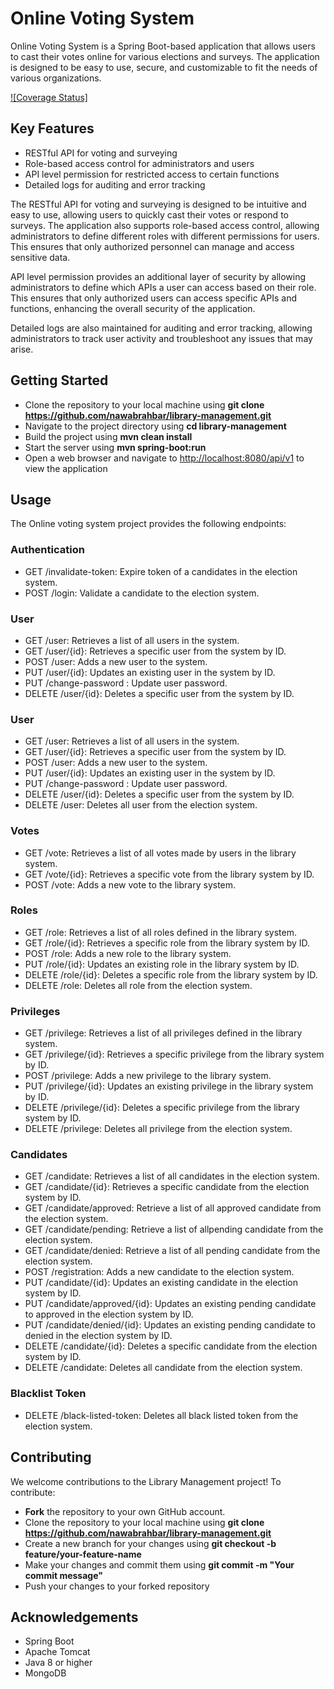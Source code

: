 # Online Voting System

Online Voting System is a Spring Boot-based application that allows users to cast their votes online for various elections and surveys. The application is designed to be easy to use, secure, and customizable to fit the needs of various organizations.

[![Coverage Status]](https://github.com/nawabrahbar/online-voting-system)

## Key Features

- RESTful API for voting and surveying
- Role-based access control for administrators and users
- API level permission for restricted access to certain functions
- Detailed logs for auditing and error tracking

The RESTful API for voting and surveying is designed to be intuitive and easy to use, allowing users to quickly cast their votes or respond to surveys. The application also supports role-based access control, allowing administrators to define different roles with different permissions for users. This ensures that only authorized personnel can manage and access sensitive data.

API level permission provides an additional layer of security by allowing administrators to define which APIs a user can access based on their role. This ensures that only authorized users can access specific APIs and functions, enhancing the overall security of the application.

Detailed logs are also maintained for auditing and error tracking, allowing administrators to track user activity and troubleshoot any issues that may arise.

## Getting Started

- Clone the repository to your local machine using <b>git clone https://github.com/nawabrahbar/library-management.git</b>
- Navigate to the project directory using <b>cd library-management</b>
- Build the project using <b>mvn clean install</b>
- Start the server using <b>mvn spring-boot:run</b>
- Open a web browser and navigate to [http://localhost:8080/api/v1](http://localhost:8080/api/v1) to view the application

## Usage

The Online voting system project provides the following endpoints:

### Authentication
- GET /invalidate-token: Expire token of a candidates in the election system.
- POST /login: Validate a candidate to the election system.

### User
- GET /user: Retrieves a list of all users in the system.
- GET /user/{id}: Retrieves a specific user from the system by ID.
- POST /user: Adds a new user to the system.
- PUT /user/{id}: Updates an existing user in the system by ID.
- PUT /change-password : Update user password.
- DELETE /user/{id}: Deletes a specific user from the system by ID.

### User
- GET /user: Retrieves a list of all users in the system.
- GET /user/{id}: Retrieves a specific user from the system by ID.
- POST /user: Adds a new user to the system.
- PUT /user/{id}: Updates an existing user in the system by ID.
- PUT /change-password : Update user password.
- DELETE /user/{id}: Deletes a specific user from the system by ID.
- DELETE /user: Deletes all user from the election system.

### Votes
- GET /vote: Retrieves a list of all votes made by users in the library system.
- GET /vote/{id}: Retrieves a specific vote from the library system by ID.
- POST /vote: Adds a new vote to the library system.

### Roles
- GET /role: Retrieves a list of all roles defined in the library system.
- GET /role/{id}: Retrieves a specific role from the library system by ID.
- POST /role: Adds a new role to the library system.
- PUT /role/{id}: Updates an existing role in the library system by ID.
- DELETE /role/{id}: Deletes a specific role from the library system by ID.
- DELETE /role: Deletes all role from the election system.

### Privileges
- GET /privilege: Retrieves a list of all privileges defined in the library system.
- GET /privilege/{id}: Retrieves a specific privilege from the library system by ID.
- POST /privilege: Adds a new privilege to the library system.
- PUT /privilege/{id}: Updates an existing privilege in the library system by ID.
- DELETE /privilege/{id}: Deletes a specific privilege from the library system by ID.
- DELETE /privilege: Deletes all privilege from the election system.

### Candidates
- GET /candidate: Retrieves a list of all candidates in the election system.
- GET /candidate/{id}: Retrieves a specific candidate from the election system by ID.
- GET /candidate/approved: Retrieve a list of all approved candidate from the election system.
- GET /candidate/pending: Retrieve a list of allpending candidate from the election system.
- GET /candidate/denied: Retrieve a list of all pending candidate from the election system.
- POST /registration: Adds a new candidate to the election system.
- PUT /candidate/{id}: Updates an existing candidate in the election system by ID.
- PUT /candidate/approved/{id}: Updates an existing pending candidate to approved in the election system by ID.
- PUT /candidate/denied/{id}: Updates an existing pending candidate to denied in the election system by ID.
- DELETE /candidate/{id}: Deletes a specific candidate from the election system by ID.
- DELETE /candidate: Deletes all candidate from the election system.

### Blacklist Token
- DELETE /black-listed-token: Deletes all black listed token from the election system.

## Contributing

We welcome contributions to the Library Management project! To contribute:

- <b>Fork</b> the repository to your own GitHub account.
- Clone the repository to your local machine using <b>git clone https://github.com/nawabrahbar/library-management.git</b>
- Create a new branch for your changes using <b>git checkout -b feature/your-feature-name</b>
- Make your changes and commit them using <b>git commit -m "Your commit message"</b>
- Push your changes to your forked repository

## Acknowledgements

- Spring Boot
- Apache Tomcat
- Java 8 or higher
- MongoDB
